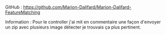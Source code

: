 GitHub : https://github.com/Marion-Dalifard/Marion-Dalifard-FeatureMatching

Information : Pour le controller j'ai mit en commentaire une façon d'envoyer un zip avec plusieurs image détecter je trouvais ça plus pertinent.
